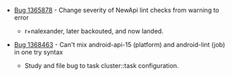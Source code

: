* [Bug 1365878](https://bugzil.la/1365878) - Change severity of NewApi lint checks from warning to error
  * r+nalexander, later backouted, and now landed.

* [Bug 1368463](https://bugzil.la/1368463) - Can't mix android-api-15 (platform) and android-lint (job) in one try syntax
  * Study and file bug to task cluster::task configuration.
